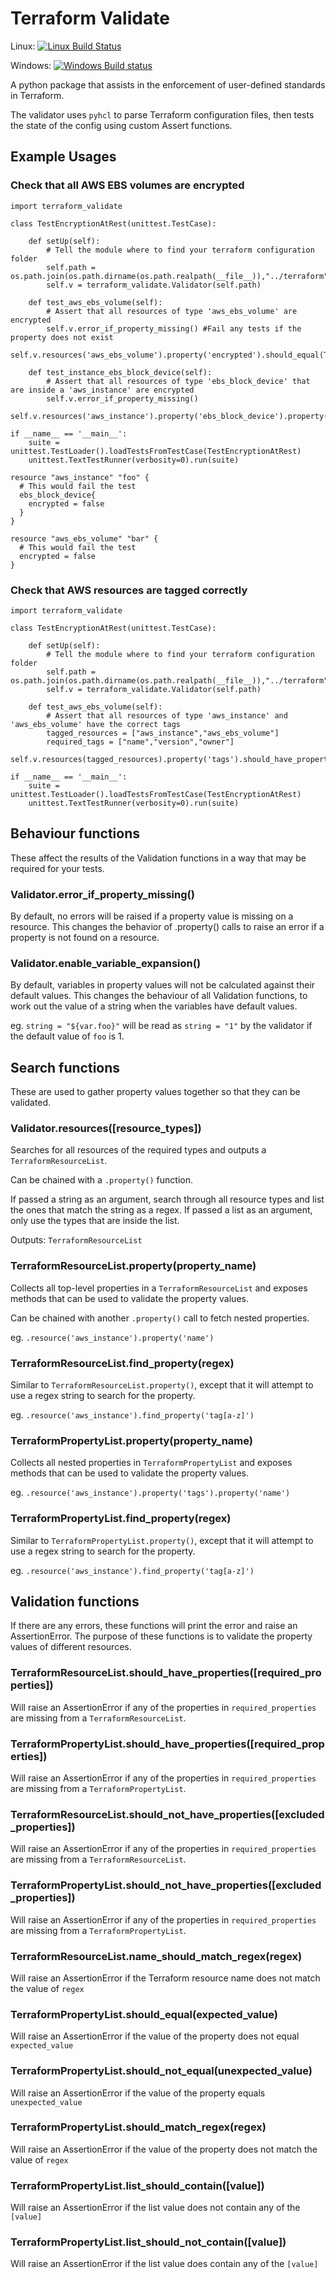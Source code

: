 # Terraform Validate

Linux: [![Linux Build Status](https://travis-ci.org/elmundio87/terraform_validate.svg?branch=master)](https://travis-ci.org/elmundio87/terraform_validate)

Windows: [![Windows Build status](https://ci.appveyor.com/api/projects/status/36dwtekc8tvrny24/branch/master?svg=true)](https://ci.appveyor.com/project/elmundio87/terraform-validate/branch/master)

A python package that assists in the enforcement of user-defined standards in Terraform.

The validator uses `pyhcl` to parse Terraform configuration files, then tests the state of the config using custom Assert functions.

## Example Usages

### Check that all AWS EBS volumes are encrypted


```
import terraform_validate

class TestEncryptionAtRest(unittest.TestCase):

    def setUp(self):
        # Tell the module where to find your terraform configuration folder
        self.path = os.path.join(os.path.dirname(os.path.realpath(__file__)),"../terraform")
        self.v = terraform_validate.Validator(self.path)

    def test_aws_ebs_volume(self):
        # Assert that all resources of type 'aws_ebs_volume' are encrypted
        self.v.error_if_property_missing() #Fail any tests if the property does not exist
        self.v.resources('aws_ebs_volume').property('encrypted').should_equal(True)

    def test_instance_ebs_block_device(self):
        # Assert that all resources of type 'ebs_block_device' that are inside a 'aws_instance' are encrypted
        self.v.error_if_property_missing()
        self.v.resources('aws_instance').property('ebs_block_device').property('encrypted').should_equal(True)

if __name__ == '__main__':
    suite = unittest.TestLoader().loadTestsFromTestCase(TestEncryptionAtRest)
    unittest.TextTestRunner(verbosity=0).run(suite)

```

```
resource "aws_instance" "foo" {
  # This would fail the test
  ebs_block_device{
    encrypted = false
  }
}

resource "aws_ebs_volume" "bar" {
  # This would fail the test
  encrypted = false
}
```

### Check that AWS resources are tagged correctly

```
import terraform_validate

class TestEncryptionAtRest(unittest.TestCase):

    def setUp(self):
        # Tell the module where to find your terraform configuration folder
        self.path = os.path.join(os.path.dirname(os.path.realpath(__file__)),"../terraform")
        self.v = terraform_validate.Validator(self.path)
        
    def test_aws_ebs_volume(self):
        # Assert that all resources of type 'aws_instance' and 'aws_ebs_volume' have the correct tags
        tagged_resources = ["aws_instance","aws_ebs_volume"]
        required_tags = ["name","version","owner"]
        self.v.resources(tagged_resources).property('tags').should_have_properties(required_tags)

if __name__ == '__main__':
    suite = unittest.TestLoader().loadTestsFromTestCase(TestEncryptionAtRest)
    unittest.TextTestRunner(verbosity=0).run(suite)
```

## Behaviour functions

These affect the results of the Validation functions in a way that may be required for your tests.

### Validator.error_if_property_missing()

By default, no errors will be raised if a property value is missing on a resource. This changes the behavior of .property() calls to raise an error if a property is not found on a resource.

### Validator.enable_variable_expansion()

By default, variables in property values will not be calculated against their default values. This changes the behaviour of all Validation functions, to work out the value of a string when the variables have default values.

eg. `string = "${var.foo}"` will be read as `string = "1"` by the validator if the default value of `foo` is 1.

## Search functions

These are used to gather property values together so that they can be validated.

### Validator.resources([resource_types])
Searches for all resources of the required types and outputs a `TerraformResourceList`.

Can be chained with a `.property()` function.

If passed a string as an argument, search through all resource types and list the ones that match the string as a regex.
If passed a list as an argument, only use the types that are inside the list.

Outputs: `TerraformResourceList`

### TerraformResourceList.property(property_name)

Collects all top-level properties in a `TerraformResourceList`  and exposes methods that can be used to validate the property values.

Can be chained with another `.property()` call to fetch nested properties.

eg. ``.resource('aws_instance').property('name')``

### TerraformResourceList.find_property(regex)

Similar to `TerraformResourceList.property()`, except that it will attempt to use a regex string to search for the property.

eg. ``.resource('aws_instance').find_property('tag[a-z]')``


### TerraformPropertyList.property(property_name)

Collects all nested properties in `TerraformPropertyList` and exposes methods that can be used to validate the property values.

eg. ``.resource('aws_instance').property('tags').property('name')``


### TerraformPropertyList.find_property(regex)

Similar to `TerraformPropertyList.property()`, except that it will attempt to use a regex string to search for the property.

eg. ``.resource('aws_instance').find_property('tag[a-z]')``

## Validation functions

If there are any errors, these functions will print the error and raise an AssertionError. The purpose of these functions is to validate the property values of different resources.

### TerraformResourceList.should_have_properties([required_properties])

Will raise an AssertionError if any of the properties in `required_properties` are missing from a `TerraformResourceList`.

### TerraformPropertyList.should_have_properties([required_properties])

Will raise an AssertionError if any of the properties in `required_properties` are missing from a `TerraformPropertyList`.

### TerraformResourceList.should_not_have_properties([excluded_properties])

Will raise an AssertionError if any of the properties in `required_properties` are missing from a `TerraformResourceList`.

### TerraformPropertyList.should_not_have_properties([excluded_properties])

Will raise an AssertionError if any of the properties in `required_properties` are missing from a `TerraformPropertyList`.

### TerraformResourceList.name_should_match_regex(regex)

Will raise an AssertionError if the Terraform resource name does not match the value of `regex`

### TerraformPropertyList.should_equal(expected_value)

Will raise an AssertionError if the value of the property does not equal `expected_value`

### TerraformPropertyList.should_not_equal(unexpected_value)

Will raise an AssertionError if the value of the property equals `unexpected_value`

### TerraformPropertyList.should_match_regex(regex)

Will raise an AssertionError if the value of the property does not match the value of `regex`

### TerraformPropertyList.list_should_contain([value])

Will raise an AssertionError if the list value does not contain any of the `[value]`

### TerraformPropertyList.list_should_not_contain([value])

Will raise an AssertionError if the list value does contain any of the `[value]`

